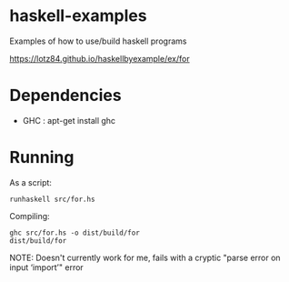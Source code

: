 haskell-examples
================

Examples of how to use/build haskell programs

https://lotz84.github.io/haskellbyexample/ex/for

Dependencies
============

* GHC : apt-get install ghc

Running
=======

As a script:

    runhaskell src/for.hs 

Compiling:

    ghc src/for.hs -o dist/build/for
    dist/build/for

NOTE: Doesn't currently work for me, fails with a cryptic "parse error on input ‘import’" error
